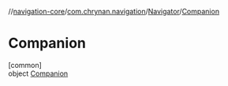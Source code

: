 //[navigation-core](../../../../index.md)/[com.chrynan.navigation](../../index.md)/[Navigator](../index.md)/[Companion](index.md)

# Companion

[common]\
object [Companion](index.md)
